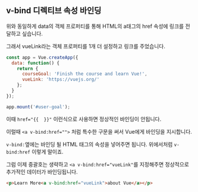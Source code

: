 ## v-bind 디렉티브 속성 바인딩

위와 동일하게 data의 객체 프로퍼티를 통해 HTML의 a태그의 href 속성에 링크를 전달하고 싶습니다.

그래서 vueLink라는 객체 프로퍼티를 1개 더 설정하고 링크를 주었습니다.

```javascript
const app = Vue.createApp({
  data: function() {
    return {
      courseGoal: 'Finish the course and learn Vue!',
      vueLink: 'https://vuejs.org/'
    };
  }
});

app.mount('#user-goal');
```

이때 `href="{{  }}"` 이런식으로 사용하면 정상적인 바인딩이 안됩니다.

이럴때 `<a v-bind:href="">` 처럼 특수한 구문을 써서 Vue에게 바인딩을 지시합니다.

`v-bind:`옆에는 바인딩 될 HTML 태그의 속성을 넣어주면 됩니다. 위에서처럼 `v-bind:href` 이렇게 말이죠.

그럼 이제 중괄호는 생략하고 `<a v-bind:href="vueLink"`를 지정해주면 정상적으로 추가적인 데이터가 바인딩됩니다.

```html
<p>Learn More<a v-bind:href="vueLink">about Vue</a></p>
```